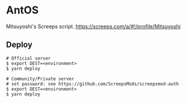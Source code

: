 # AntOS
Mitsuyoshi's Screeps script.
https://screeps.com/a/#!/profile/Mitsuyoshi

## Deploy
```shell
# Official server
$ export DEST=<environment>
$ yarn deploy

# Community/Private server
# set password: see https://github.com/ScreepsMods/screepsmod-auth
$ export DEST=<environment>
$ yarn deploy
```
